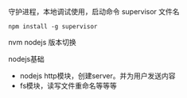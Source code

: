 守护进程，本地调试使用，启动命令 supervisor 文件名

```
npm install -g supervisor
```

nvm nodejs 版本切换

nodejs基础

* nodejs http模块，创建server。并为用户发送内容
* fs模块，读写文件重命名等等等 



